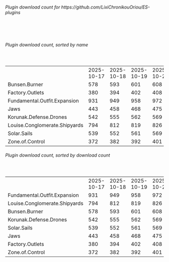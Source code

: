 <h6>Plugin download count for https://github.com/LixiChronikouOriou/ES-plugins</h6><br>
<br>
<h6>Plugin download count, sorted by name</h6><sub><sup><br>
<table>
	<tr>
		<td></td>
		<td>2025-10-17</td>
		<td>2025-10-18</td>
		<td>2025-10-19</td>
		<td>2025-10-20</td>
		<td>2025-10-21</td>
		<td>2025-10-22</td>
		<td>2025-10-23</td>
		<td>today +</td>
	</tr>
	<tr>
		<td>Bunsen.Burner</td>
		<td>578</td>
		<td>593</td>
		<td>601</td>
		<td>608</td>
		<td>613</td>
		<td>619</td>
		<td>625</td>
		<td>+ 6</td>
	</tr>
	<tr>
		<td>Factory.Outlets</td>
		<td>380</td>
		<td>394</td>
		<td>402</td>
		<td>408</td>
		<td>417</td>
		<td>423</td>
		<td>429</td>
		<td>+ 6</td>
	</tr>
	<tr>
		<td>Fundamental.Outfit.Expansion</td>
		<td>931</td>
		<td>949</td>
		<td>958</td>
		<td>972</td>
		<td>979</td>
		<td>987</td>
		<td>996</td>
		<td>+ 9</td>
	</tr>
	<tr>
		<td>Jaws</td>
		<td>443</td>
		<td>458</td>
		<td>468</td>
		<td>475</td>
		<td>480</td>
		<td>486</td>
		<td>492</td>
		<td>+ 6</td>
	</tr>
	<tr>
		<td>Korunak.Defense.Drones</td>
		<td>542</td>
		<td>555</td>
		<td>562</td>
		<td>569</td>
		<td>576</td>
		<td>582</td>
		<td>588</td>
		<td>+ 6</td>
	</tr>
	<tr>
		<td>Louise.Conglomerate.Shipyards</td>
		<td>794</td>
		<td>812</td>
		<td>819</td>
		<td>826</td>
		<td>833</td>
		<td>839</td>
		<td>847</td>
		<td>+ 8</td>
	</tr>
	<tr>
		<td>Solar.Sails</td>
		<td>539</td>
		<td>552</td>
		<td>561</td>
		<td>569</td>
		<td>574</td>
		<td>580</td>
		<td>586</td>
		<td>+ 6</td>
	</tr>
	<tr>
		<td>Zone.of.Control</td>
		<td>372</td>
		<td>382</td>
		<td>392</td>
		<td>401</td>
		<td>406</td>
		<td>412</td>
		<td>418</td>
		<td>+ 6</td>
	</tr>
</table>
</sub></sup>
<h6>Plugin download count, sorted by download count</h6><sub><sup><br>
<table>
	<tr>
		<td></td>
		<td>2025-10-17</td>
		<td>2025-10-18</td>
		<td>2025-10-19</td>
		<td>2025-10-20</td>
		<td>2025-10-21</td>
		<td>2025-10-22</td>
		<td>2025-10-23</td>
		<td>today +</td>
	</tr>
	<tr>
		<td>Fundamental.Outfit.Expansion</td>
		<td>931</td>
		<td>949</td>
		<td>958</td>
		<td>972</td>
		<td>979</td>
		<td>987</td>
		<td>996</td>
		<td>+ 9</td>
	</tr>
	<tr>
		<td>Louise.Conglomerate.Shipyards</td>
		<td>794</td>
		<td>812</td>
		<td>819</td>
		<td>826</td>
		<td>833</td>
		<td>839</td>
		<td>847</td>
		<td>+ 8</td>
	</tr>
	<tr>
		<td>Bunsen.Burner</td>
		<td>578</td>
		<td>593</td>
		<td>601</td>
		<td>608</td>
		<td>613</td>
		<td>619</td>
		<td>625</td>
		<td>+ 6</td>
	</tr>
	<tr>
		<td>Korunak.Defense.Drones</td>
		<td>542</td>
		<td>555</td>
		<td>562</td>
		<td>569</td>
		<td>576</td>
		<td>582</td>
		<td>588</td>
		<td>+ 6</td>
	</tr>
	<tr>
		<td>Solar.Sails</td>
		<td>539</td>
		<td>552</td>
		<td>561</td>
		<td>569</td>
		<td>574</td>
		<td>580</td>
		<td>586</td>
		<td>+ 6</td>
	</tr>
	<tr>
		<td>Jaws</td>
		<td>443</td>
		<td>458</td>
		<td>468</td>
		<td>475</td>
		<td>480</td>
		<td>486</td>
		<td>492</td>
		<td>+ 6</td>
	</tr>
	<tr>
		<td>Factory.Outlets</td>
		<td>380</td>
		<td>394</td>
		<td>402</td>
		<td>408</td>
		<td>417</td>
		<td>423</td>
		<td>429</td>
		<td>+ 6</td>
	</tr>
	<tr>
		<td>Zone.of.Control</td>
		<td>372</td>
		<td>382</td>
		<td>392</td>
		<td>401</td>
		<td>406</td>
		<td>412</td>
		<td>418</td>
		<td>+ 6</td>
	</tr>
</table>
</sub></sup>
